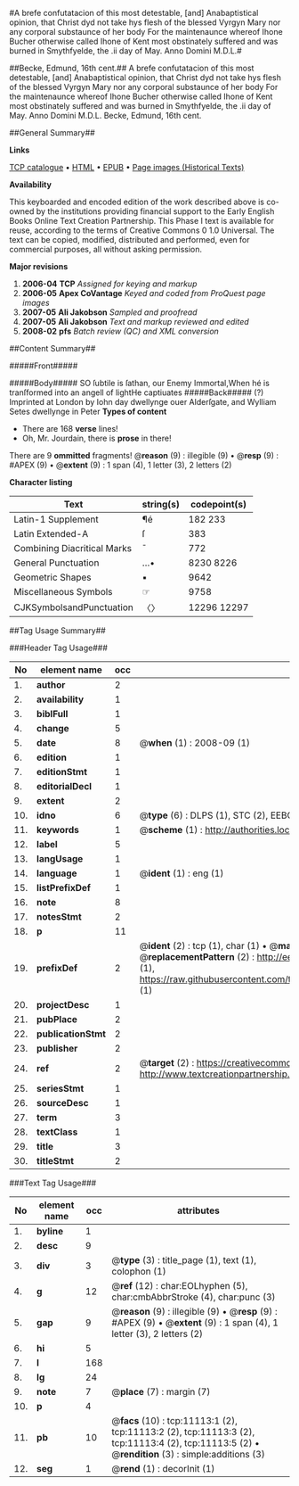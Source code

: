 #A brefe confutatacion of this most detestable, [and] Anabaptistical opinion, that Christ dyd not take hys flesh of the blessed Vyrgyn Mary nor any corporal substaunce of her body For the maintenaunce whereof Ihone Bucher otherwise called Ihone of Kent most obstinately suffered and was burned in Smythfyelde, the .ii day of May. Anno Domini M.D.L.#

##Becke, Edmund, 16th cent.##
A brefe confutatacion of this most detestable, [and] Anabaptistical opinion, that Christ dyd not take hys flesh of the blessed Vyrgyn Mary nor any corporal substaunce of her body For the maintenaunce whereof Ihone Bucher otherwise called Ihone of Kent most obstinately suffered and was burned in Smythfyelde, the .ii day of May. Anno Domini M.D.L.
Becke, Edmund, 16th cent.

##General Summary##

**Links**

[TCP catalogue](http://www.ota.ox.ac.uk/tcp/)  • 
[HTML](http://tei.it.ox.ac.uk/tcp/Texts-HTML/free/A06/A06628.html)  • 
[EPUB](http://tei.it.ox.ac.uk/tcp/Texts-EPUB/free/A06/A06628.epub) • 
[Page images (Historical Texts)](https://data.historicaltexts.jisc.ac.uk/view?pubId=eebo-99846164e&pageId=eebo-99846164e-11113-1)

**Availability**

This keyboarded and encoded edition of the
	       work described above is co-owned by the institutions
	       providing financial support to the Early English Books
	       Online Text Creation Partnership. This Phase I text is
	       available for reuse, according to the terms of Creative
	       Commons 0 1.0 Universal. The text can be copied,
	       modified, distributed and performed, even for
	       commercial purposes, all without asking permission.

**Major revisions**

1. __2006-04__ __TCP__ *Assigned for keying and markup*
1. __2006-05__ __Apex CoVantage__ *Keyed and coded from ProQuest page images*
1. __2007-05__ __Ali Jakobson__ *Sampled and proofread*
1. __2007-05__ __Ali Jakobson__ *Text and markup reviewed and edited*
1. __2008-02__ __pfs__ *Batch review (QC) and XML conversion*

##Content Summary##

#####Front#####

#####Body#####
SO ſubtile is ſathan, our Enemy Immortal,When hé is tranſformed into an angell of lightHe captiuates
#####Back#####
(?) Imprinted at London by Iohn day dwellynge ouer Alderſgate, and Wylliam Setes dwellynge in Peter 
**Types of content**

  * There are 168 **verse** lines!
  * Oh, Mr. Jourdain, there is **prose** in there!

There are 9 **ommitted** fragments! 
 @__reason__ (9) : illegible (9)  •  @__resp__ (9) : #APEX (9)  •  @__extent__ (9) : 1 span (4), 1 letter (3), 2 letters (2)

**Character listing**


|Text|string(s)|codepoint(s)|
|---|---|---|
|Latin-1 Supplement|¶é|182 233|
|Latin Extended-A|ſ|383|
|Combining             Diacritical Marks|̄|772|
|General Punctuation|…•|8230 8226|
|Geometric Shapes|▪|9642|
|Miscellaneous Symbols|☞|9758|
|CJKSymbolsandPunctuation|〈〉|12296 12297|

##Tag Usage Summary##

###Header Tag Usage###

|No|element name|occ|attributes|
|---|---|---|---|
|1.|__author__|2||
|2.|__availability__|1||
|3.|__biblFull__|1||
|4.|__change__|5||
|5.|__date__|8| @__when__ (1) : 2008-09 (1)|
|6.|__edition__|1||
|7.|__editionStmt__|1||
|8.|__editorialDecl__|1||
|9.|__extent__|2||
|10.|__idno__|6| @__type__ (6) : DLPS (1), STC (2), EEBO-CITATION (1), PROQUEST (1), VID (1)|
|11.|__keywords__|1| @__scheme__ (1) : http://authorities.loc.gov/ (1)|
|12.|__label__|5||
|13.|__langUsage__|1||
|14.|__language__|1| @__ident__ (1) : eng (1)|
|15.|__listPrefixDef__|1||
|16.|__note__|8||
|17.|__notesStmt__|2||
|18.|__p__|11||
|19.|__prefixDef__|2| @__ident__ (2) : tcp (1), char (1)  •  @__matchPattern__ (2) : ([0-9\-]+):([0-9IVX]+) (1), (.+) (1)  •  @__replacementPattern__ (2) : http://eebo.chadwyck.com/downloadtiff?vid=$1&page=$2 (1), https://raw.githubusercontent.com/textcreationpartnership/Texts/master/tcpchars.xml#$1 (1)|
|20.|__projectDesc__|1||
|21.|__pubPlace__|2||
|22.|__publicationStmt__|2||
|23.|__publisher__|2||
|24.|__ref__|2| @__target__ (2) : https://creativecommons.org/publicdomain/zero/1.0/ (1), http://www.textcreationpartnership.org/docs/. (1)|
|25.|__seriesStmt__|1||
|26.|__sourceDesc__|1||
|27.|__term__|3||
|28.|__textClass__|1||
|29.|__title__|3||
|30.|__titleStmt__|2||


###Text Tag Usage###

|No|element name|occ|attributes|
|---|---|---|---|
|1.|__byline__|1||
|2.|__desc__|9||
|3.|__div__|3| @__type__ (3) : title_page (1), text (1), colophon (1)|
|4.|__g__|12| @__ref__ (12) : char:EOLhyphen (5), char:cmbAbbrStroke (4), char:punc (3)|
|5.|__gap__|9| @__reason__ (9) : illegible (9)  •  @__resp__ (9) : #APEX (9)  •  @__extent__ (9) : 1 span (4), 1 letter (3), 2 letters (2)|
|6.|__hi__|5||
|7.|__l__|168||
|8.|__lg__|24||
|9.|__note__|7| @__place__ (7) : margin (7)|
|10.|__p__|4||
|11.|__pb__|10| @__facs__ (10) : tcp:11113:1 (2), tcp:11113:2 (2), tcp:11113:3 (2), tcp:11113:4 (2), tcp:11113:5 (2)  •  @__rendition__ (3) : simple:additions (3)|
|12.|__seg__|1| @__rend__ (1) : decorInit (1)|
